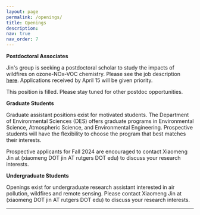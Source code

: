 ```yaml
---
layout: page
permalink: /openings/
title: Openings
description: 
nav: true
nav_order: 7
---
```


<b>Postdoctoral Associates</b> 

Jin's group is seeking a postdoctoral scholar to study the impacts of wildfires on ozone-NOx-VOC chemistry. Please see the job description [here](/news/Open_Postdoc_Position/). 
Applications received by April 15 will be given priority. 

This position is filled. Please stay tuned for other postdoc opportunities.   


<b>Graduate Students</b> 

Graduate assistant positions exist for motivated students. The Department of Environmental Sciences (DES) offers graduate programs in Environmental Science, Atmospheric Science, and Environmental Engineering. 
Prospective students will have the flexibility to choose the program that best matches their interests. 

Prospective applicants for Fall 2024 are encouraged to contact Xiaomeng Jin at (xiaomeng DOT jin AT rutgers DOT edu) to discuss your research interests.

<b>Undergraduate Students</b> 

<!-- 
[Aresty Research Assistant Program](https://aresty.rutgers.edu/programs/research-assistant-program): Jin's group is recruiting Rutgers-New Brunswick undergraduate students 
to work on "Ozone Pollution under Changing Emissions and Climate" starting in Fall 2023. Details about the project and application link can be found [here](https://webapps.rutgers.edu/urs/projects/projectDetails.aspx?ID=11570).
The application is due on April 15. 
 -->

Openings exist for undergraduate research assistant interested in air pollution, wildfires and remote sensing. Please contact Xiaomeng Jin at (xiaomeng DOT jin AT rutgers DOT edu) to discuss your research interests.

***
